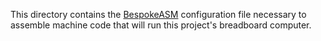 This directory contains the [BespokeASM](https://github.com/michaelkamprath/bespokeasm) configuration file necessary to assemble machine code that will run this project's breadboard computer. 